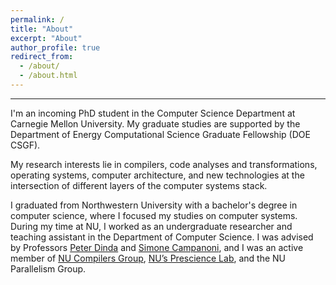 ```yaml
---
permalink: /
title: "About"
excerpt: "About"
author_profile: true
redirect_from: 
  - /about/
  - /about.html
---
```


---

I'm an incoming PhD student in the Computer Science Department at Carnegie
Mellon University. My graduate studies are supported by the Department of Energy
Computational Science Graduate Fellowship (DOE CSGF). 

My research interests lie in compilers, code analyses and
transformations, operating systems, computer architecture, and 
new technologies at the intersection of different layers of the
computer systems stack.

I graduated from Northwestern University with a bachelor's degree 
in computer science, where I focused my studies on computer systems. 
During my time at NU, I worked as an undergraduate researcher and 
teaching assistant in the Department of Computer Science. I was 
advised by Professors [Peter Dinda](http://pdinda.org/) and 
[Simone Campanoni](https://users.cs.northwestern.edu/~simonec/), and 
I was an active member of [NU Compilers Group](https://users.cs.northwestern.edu/~simonec/Team.html#Collaboration),
[NU’s Prescience Lab](http://www.presciencelab.org/), and the NU Parallelism 
Group. 
